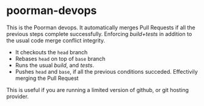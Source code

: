# poorman-devops

This is the Poorman devops. It automatically merges Pull Requests if all the previous steps complete successfully. Enforcing _build+tests_ in addition to the usual code merge conflict integrity.

- It checkouts the `head` branch
- Rebases `head` on top of `base` branch
- Runs the usual *build*, and *tests*.
- Pushes `head` and `base`, if all the previous conditions succeded. Effectivily merging the Pull Request

This is useful if you are running a limited version of github, or git hosting provider.
